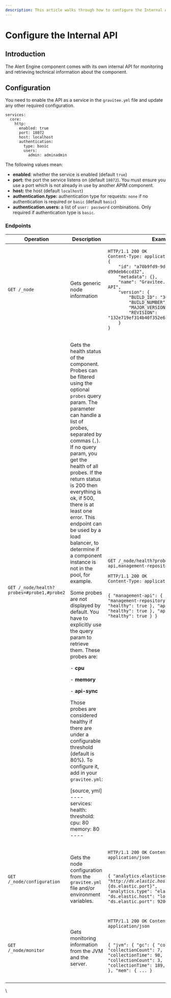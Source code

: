 ```yaml
---
description: This article walks through how to configure the Internal API
---
```


# Configure the Internal API

## Introduction

The Alert Engine component comes with its own internal API for monitoring and retrieving technical information about the component.

## Configuration

You need to enable the API as a service in the `gravitee.yml` file and update any other required configuration.

```
services:
  core:
    http:
      enabled: true
      port: 18072
      host: localhost
      authentication:
        type: basic
        users:
          admin: adminadmin
```

The following values mean:

* **enabled**: whether the service is enabled (default `true`)
* **port:** the port the service listens on (default `18072`). You must ensure you use a port which is not already in use by another APIM component.
* **host:** the host (default `localhost`)
* **authentication.type:**  authentication type for requests: `none` if no authentication is required or `basic` (default `basic`)
* **authentication.users:** a list of `user: password` combinations. Only required if authentication type is `basic`.

### Endpoints

<table><thead><tr><th width="129.33333333333331">Operation</th><th width="398">Description</th><th>Example</th></tr></thead><tbody><tr><td><code>GET /_node</code></td><td>Gets generic node information</td><td><pre><code>HTTP/1.1 200 OK
Content-Type: application/json
{
    "id": "a70b9fd9-9deb-4ccd-8b9f-d99deb6ccd32",
    "metadata": {},
    "name": "Gravitee.io - Management API",
    "version": {
        "BUILD_ID": "309",
        "BUILD_NUMBER": "309",
        "MAJOR_VERSION": "1.20.14",
        "REVISION": "132e719ef314b40f352e6399034d68a9a95e95ef"
    }
}
</code></pre></td></tr><tr><td><code>GET /_node/health?probes=#probe1,#probe2</code></td><td><p>Gets the health status of the component. Probes can be filtered using the optional <code>probes</code> query param. The parameter can handle a list of probes, separated by commas (<code>,</code>). If no query param, you get the health of all probes. If the return status is 200 then everything is ok, if 500, there is at least one error. This endpoint can be used by a load balancer, to determine if a component instance is not in the pool, for example.</p><p>Some probes are not displayed by default. You have to explicitly use the query param to retrieve them. These probes are:</p><p>- <strong>cpu</strong></p><p>- <strong>memory</strong></p><p>- <strong>api-sync</strong></p><p>Those probes are considered healthy if there are under a configurable threshold (default is 80%). To configure it, add in your <code>gravitee.yml</code>:</p><p>[source, yml] ---- services: health: threshold: cpu: 80 memory: 80 ----</p></td><td><p><code>GET /_node/health?probes=management-api,management-repository</code></p><pre><code>HTTP/1.1 200 OK
Content-Type: application/json

{
    "management-api": {
        "healthy": true
    },
    "management-repository": {
        "healthy": true
    },
    "api-sync": {
        "healthy": true
    },
    "api-sync": {
        "healthy": true
    }
}
</code></pre></td></tr><tr><td><code>GET /_node/configuration</code></td><td>Gets the node configuration from the <code>gravitee.yml</code> file and/or environment variables.</td><td><pre><code>HTTP/1.1 200 OK
Content-Type: application/json

{
    "analytics.elasticsearch.endpoints[0]": "http://${ds.elastic.host}:${ds.elastic.port}",
    "analytics.type": "elasticsearch",
    "ds.elastic.host": "localhost",
    "ds.elastic.port": 9200,
    ...
}
</code></pre></td></tr><tr><td><code>GET /_node/monitor</code></td><td>Gets monitoring information from the JVM and the server.</td><td><pre><code>HTTP/1.1 200 OK
Content-Type: application/json

{
    "jvm": {
        "gc": {
            "collectors": [
                {
                    "collectionCount": 7,
                    "collectionTime": 98,
                    "name": "young"
                },
                {
                    "collectionCount": 3,
                    "collectionTime": 189,
                    "name": "old"
                }
            ]
        },
        "mem": {
    ...
}
</code></pre></td></tr></tbody></table>

\
